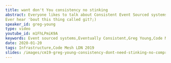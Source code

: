 ```yaml
---
title: want don't You consistency no stinking
abstract: Everyone likes to talk about Consistent Event Sourced systems. This talk, however, is going to focus on their cousins which are Eventually Consistent. Why might we want to drop consistency in an Event Sourced system? What benefits might we get? How might that get implemented?
Ever hear 'bout this thing called git?;)
speaker_id: greg-young
type: video
youtube_id: m1FhLPmiK9A
keywords: Event sourced systems,Eventually Consistent,Greg Young,Code Mesh LDN,Infrastructure
date: 2020-01-20
tags: Infrastructure,Code Mesh LDN 2019
slides: /images/cm19-greg-young-consistency-dont-need-stinking-no-compressed.pdf
---
```


